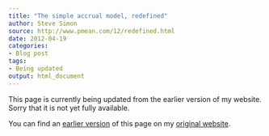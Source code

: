 ```yaml
---
title: "The simple accrual model, redefined"
author: Steve Simon
source: http://www.pmean.com/12/redefined.html
date: 2012-04-19
categories:
- Blog post
tags:
- Being updated
output: html_document
---
```


This page is currently being updated from the earlier version of my website. Sorry that it is not yet fully available.

<!---More--->

You can find an [earlier version][sim1] of this page on my [original website][sim2].

[sim1]: http://www.pmean.com/12/redefined.html
[sim2]: http://www.pmean.com/original_site.html
